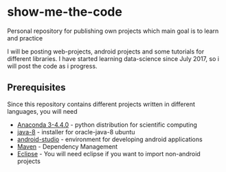 # show-me-the-code

Personal repository for publishing own projects which main goal is to learn and practice

I will be posting web-projects, android projects and some tutorials for different libraries.
I have started learning data-science since July 2017, so i will post the code as i progress.

## Prerequisites

Since this repository contains different projects written in different languages, you will need

* [Anaconda 3-4.4.0](https://www.continuum.io/downloads) - python distribution for scientific computing
* [java-8](http://www.webupd8.org/2012/09/install-oracle-java-8-in-ubuntu-via-ppa.html) - installer for oracle-java-8 ubuntu 
* [android-studio](https://developer.android.com/studio/install.html) - environment for developing android applications
* [Maven](https://maven.apache.org/) - Dependency Management
* [Eclipse](https://www.eclipse.org/downloads/?) - You will need eclipse if you want to import non-android projects
